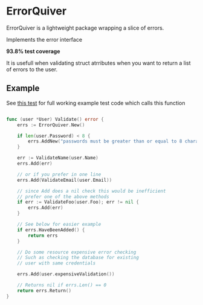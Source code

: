 # ErrorQuiver

ErrorQuiver is a lightweight package wrapping a slice of errors.

Implements the error interface

**93.8% test coverage**

It is usefull when validating struct atrributes when you want to return a list of errors to the user.
## Example 
See [this test](https://github.com/hunter-r-christopher/ErrorQuiver/blob/master/Example_test.go) for full working example test code which calls this function
```go

func (user *User) Validate() error {
	errs := ErrorQuiver.New()

	if len(user.Password) < 8 {
		errs.AddNew("passwords must be greater than or equal to 8 characters long")
	}

	err := ValidateName(user.Name)
	errs.Add(err)

	// or if you prefer in one line
	errs.Add(ValidateEmail(user.Email))

	// since Add does a nil check this would be inefficient
	// prefer one of the above methods
	if err := ValidateFoo(user.Foo); err != nil {
		errs.Add(err)
	}

	// See below for easier example
	if errs.HaveBeenAdded() {
		return errs
	}

	// Do some resource expensive error checking
	// Such as checking the database for existing
	// user with same credentials

	errs.Add(user.expensiveValidation())

	// Returns nil if errs.Len() == 0
	return errs.Return()
}
```
